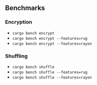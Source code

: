 ## Benchmarks

### Encryption

* `cargo bench encrypt`
* `cargo bench encrypt --features=rug`
* `cargo bench encrypt --features=rayon`

### Shuffling

* `cargo bench shuffle`
* `cargo bench shuffle --features=rug`
* `cargo bench shuffle --features=rayon`